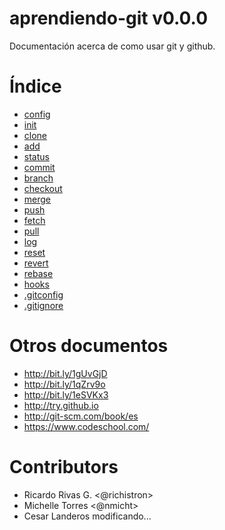 aprendiendo-git v0.0.0
=====================

Documentación acerca de como usar git y github.

Índice
======

* [config](docs/config.md)
* [init](docs/init.md)
* [clone](docs/clone.md)
* [add](docs/add.md)
* [status](docs/status.md)
* [commit](docs/commit.md)
* [branch](docs/branch.md)
* [checkout](docs/checkout.md)
* [merge](docs/merge.md)
* [push](docs/push.md)
* [fetch](docs/fetch.md)
* [pull](docs/pull.md)
* [log](docs/log.md)
* [reset](docs/reset.md)
* [revert](docs/revert.md)
* [rebase](docs/rebase.md)
* [hooks](docs/hooks.md)
* [.gitconfig](docs/.gitconfig)
* [.gitignore](.gitignore)


Otros documentos
================

* http://bit.ly/1gUvGjD
* http://bit.ly/1qZrv9o
* http://bit.ly/1eSVKx3
* http://try.github.io
* http://git-scm.com/book/es
* https://www.codeschool.com/

Contributors
=============
* Ricardo Rivas G. <@richistron>
* Michelle Torres <@nmicht>
* Cesar Landeros
modificando...
